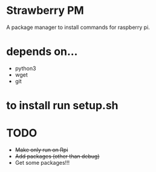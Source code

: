 # Strawberry PM
A package manager to install commands for raspberry pi.
# depends on...
* python3
* wget
* git
# to install run setup.sh
# TODO
* ~~Make only run on Rpi~~
* ~~Add packages (other than debug)~~
* Get some packages!!!
